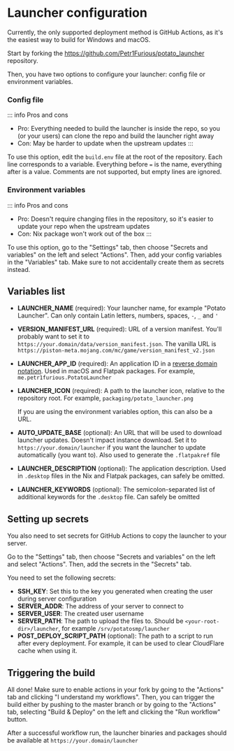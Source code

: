# Launcher configuration

Currently, the only supported deployment method is GitHub Actions, as it's the easiest way to build for Windows and macOS.

Start by forking the https://github.com/Petr1Furious/potato_launcher repository.

Then, you have two options to configure your launcher: config file or environment variables.

### Config file

::: info Pros and cons
- Pro: Everything needed to build the launcher is inside the repo, so you
  (or your users) can clone the repo and build the launcher right away
- Con: May be harder to update when the upstream updates
:::

To use this option, edit the `build.env` file at the root of the repository. Each line corresponds to a variable. Everything before `=` is the name, everything after is a value. Comments are not supported, but empty lines are ignored.

### Environment variables

::: info Pros and cons
- Pro: Doesn't require changing files in the repository, so it's easier to update your repo when the upstream updates
- Con: Nix package won't work out of the box
:::

To use this option, go to the "Settings" tab, then choose "Secrets and variables" on the left and select "Actions". Then, add your config variables in the "Variables" tab. Make sure to not accidentally create them as secrets instead.


## Variables list

- **LAUNCHER_NAME** (required): Your launcher name, for example "Potato Launcher". Can only contain Latin letters, numbers, spaces, `-`, `_` and `'`
- **VERSION_MANIFEST_URL** (required): URL of a version manifest. You'll probably want to set it to `https://your.domain/data/version_manifest.json`. The vanilla URL is `https://piston-meta.mojang.com/mc/game/version_manifest_v2.json`
- **LAUNCHER_APP_ID** (required): An application ID in a [reverse domain notation](https://en.wikipedia.org/wiki/Reverse_domain_name_notation). Used in macOS and Flatpak packages. For example, `me.petr1furious.PotatoLauncher`
- **LAUNCHER_ICON** (required): A path to the launcher icon, relative to the repository
  root. For example, `packaging/potato_launcher.png`
  
  If you are using the environment variables option, this can also be a URL.
- **AUTO_UPDATE_BASE** (optional): An URL that will be used to download launcher updates. Doesn't impact instance download. Set it to `https://your.domain/launcher` if you want the launcher to update automatically (you want to). Also used to generate the `.flatpakref` file
- **LAUNCHER_DESCRIPTION** (optional): The application description. Used in `.desktop` files in the Nix and Flatpak packages, can safely be omitted.
- **LAUNCHER_KEYWORDS** (optional): The semicolon-separated list of additional keywords for the `.desktop` file. Can safely be omitted

## Setting up secrets

You also need to set secrets for GitHub Actions to copy the launcher to your server.

Go to the "Settings" tab, then choose "Secrets and variables" on the left and select "Actions". Then, add the secrets in the "Secrets" tab.

You need to set the following secrets:
- **SSH_KEY**: Set this to the key you generated when creating the user during server configuration
- **SERVER_ADDR**: The address of your server to connect to
- **SERVER_USER**: The created user username
- **SERVER_PATH**: The path to upload the files to. Should be `<your-root-dir>/launcher`, for example `/srv/potatosmp/launcher`
- **POST_DEPLOY_SCRIPT_PATH** (optional): The path to a script to run after every deployment. For example, it can be used to clear CloudFlare cache when using it.

## Triggering the build

All done! Make sure to enable actions in your fork by going to the "Actions" tab and clicking "I understand my workflows". Then, you can trigger the build either by pushing to the master branch or by going to the "Actions" tab, selecting "Build & Deploy" on the left and clicking the "Run workflow" button.

After a successful workflow run, the launcher binaries and packages should be available at `https://your.domain/launcher`

